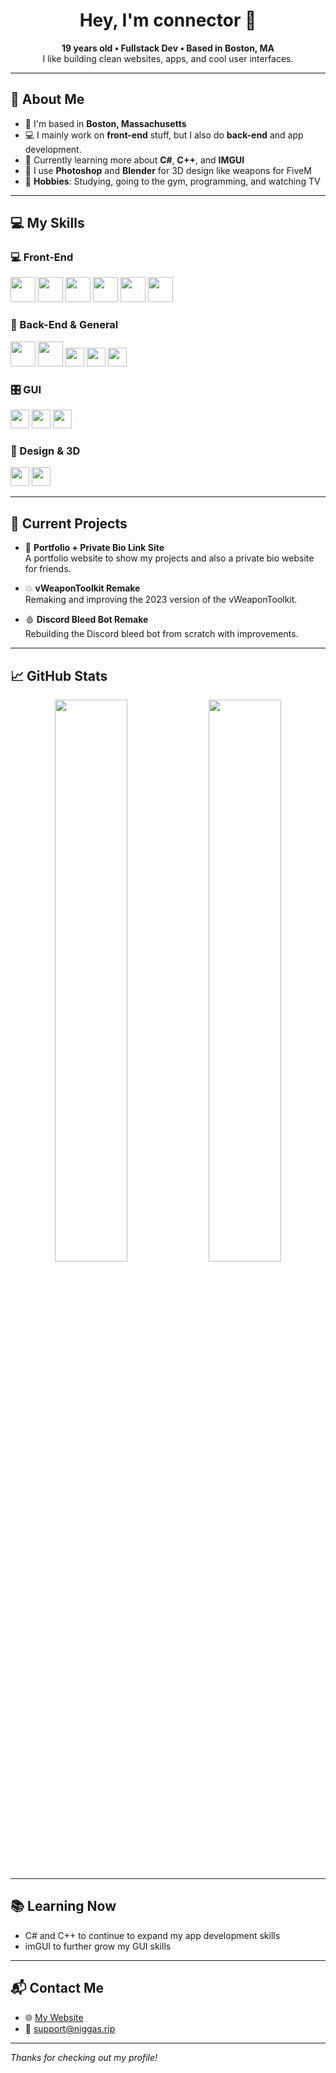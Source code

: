 <h1 align="center">Hey, I'm connector 👋</h1>

<p align="center">
  <strong>19 years old • Fullstack Dev • Based in Boston, MA</strong><br>
  I like building clean websites, apps, and cool user interfaces.
</p>

---

## 🧠 About Me

- 📍 I'm based in **Boston, Massachusetts**
- 💻 I mainly work on **front-end** stuff, but I also do **back-end** and app development.
- 🧪 Currently learning more about **C#**, **C++**, and **IMGUI**
- 🎨 I use **Photoshop** and **Blender** for 3D design like weapons for FiveM
- 🧠 **Hobbies**: Studying, going to the gym, programming, and watching TV

---

## 💻 My Skills

### 💻 Front-End
<p align="left">
  <img src="https://img.shields.io/badge/-HTML-E34F26?style=flat&logo=html5&logoColor=white" width="40" height="40" />
  <img src="https://img.shields.io/badge/-CSS-663399?style=flat&logo=css&logoColor=white" width="40" height="40" />
  <img src="https://img.shields.io/badge/-JAVASCRIPT-F7DF1E?style=flat&logo=javascript&logoColor=gray" width="40" height="40" />
  <img src="https://img.shields.io/badge/-TYPESCRIPT-3178C6?style=flat&logo=typescript&logoColor=white" width="40" height="40" />
  <img src="https://img.shields.io/badge/-REACT-61DAFB?style=flat&logo=react&logoColor=gray" width="40" height="40" />
  <img src="https://img.shields.io/badge/-NEXT.JS-000000?style=flat&logo=nextdotjs&logoColor=white" width="40" height="40" />
</p>

### 🧰 Back-End & General
<p align="left">
  <img src="https://img.shields.io/badge/-NODE.JS-5FA04E?style=flat&logo=nodedotjs&logoColor=white" width="40" height="40" />
  <img src="https://img.shields.io/badge/-PYTHON-3776AB?style=flat&logo=python&logoColor=white" width="40" height="40" />
  <img src="https://img.shields.io/badge/-Lua-000080?style=flat&logo=lua&logoColor=white" height="30" />
  <img src="https://img.shields.io/badge/-SQL-4479A1?style=flat&logo=postgresql&logoColor=white" height="30" />
  <img src="https://img.shields.io/badge/-AHK-334455?style=flat&logo=autohotkey&logoColor=white" height="30" />
</p>

### 🎛 GUI
<p align="left">
  <img src="https://img.shields.io/badge/-Guna2_UI-informational?style=flat&logo=windows&logoColor=white" height="30" />
  <img src="https://img.shields.io/badge/-Siticone-informational?style=flat&logo=windows&logoColor=white" height="30" />
  <img src="https://img.shields.io/badge/-IMGUI-informational?style=flat&logo=directx&logoColor=white" height="30" />
</p>

### 🎨 Design & 3D
<p align="left">
  <img src="https://img.shields.io/badge/-Photoshop-31A8FF?style=flat&logo=Adobe-Photoshop&logoColor=white" height="30" />
  <img src="https://img.shields.io/badge/-Blender-F5792A?style=flat&logo=Blender&logoColor=white" height="30" />
</p>

---

## 🎯 Current Projects

- 🧩 **Portfolio + Private Bio Link Site**  
  A portfolio website to show my projects and also a private bio website for friends.

- 💥 **vWeaponToolkit Remake**  
  Remaking and improving the 2023 version of the vWeaponToolkit.

- 🩸 **Discord Bleed Bot Remake**  
  Rebuilding the Discord bleed bot from scratch with improvements.

---

## 📈 GitHub Stats

<p align="center">
  <img src="https://github-readme-stats.vercel.app/api?username=9mwo&show_icons=true&theme=tokyonight" width="48%"/>
  <img src="https://github-readme-streak-stats.herokuapp.com/?user=9mwo&theme=tokyonight" width="48%"/>
</p>

---

## 📚 Learning Now

- C# and C++ to continue to expand my app development skills  
- imGUI to further grow my GUI skills

---

## 📬 Contact Me

- 🌐 [My Website](https://niggas.rip)  
- 📧 support@niggas.rip

---

_Thanks for checking out my profile!_
